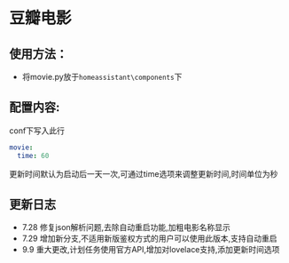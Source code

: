 # 豆瓣电影

## 使用方法：

- 将movie.py放于`homeassistant\components`下
## 配置内容:

conf下写入此行
```yaml
movie:
  time: 60
```
更新时间默认为启动后一天一次,可通过time选项来调整更新时间,时间单位为秒

## 更新日志
- 7.28 修复json解析问题,去除自动重启功能,加粗电影名称显示
- 7.29 增加新分支,不适用新版鉴权方式的用户可以使用此版本,支持自动重启
- 9.9 重大更改,计划任务使用官方API,增加对lovelace支持,添加更新时间选项